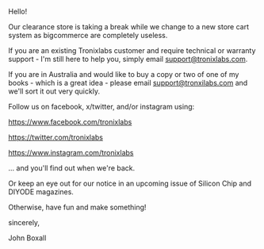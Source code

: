 Hello!

Our clearance store is taking a break while we change to a new store cart system as bigcommerce are completely useless. 

If you are an existing Tronixlabs customer and require technical or warranty support - I'm still here to help you, simply email support@tronixlabs.com.

If you are in Australia and would like to buy a copy or two of one of my books - which is a great idea - please email support@tronxilabs.com
and we'll sort it out very quickly.

Follow us on facebook, x/twitter, and/or instagram using:

https://www.facebook.com/tronixlabs

https://twitter.com/tronixlabs

https://www.instagram.com/tronixlabs

... and you'll find out when we're back. 

Or keep an eye out for our notice in an upcoming issue of Silicon Chip and DIYODE magazines. 

Otherwise, have fun and make something!

sincerely,

John Boxall
